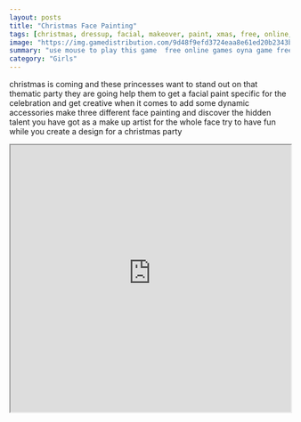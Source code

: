 ```yaml
---
layout: posts
title: "Christmas Face Painting"
tags: [christmas, dressup, facial, makeover, paint, xmas, free, online, games, oyna, game, free, games, play, play, games]
image: "https://img.gamedistribution.com/9d48f9efd3724eaa8e61ed20b2343bf5.jpg"
summary: "use mouse to play this game  free online games oyna game free games play play games"
category: "Girls"
---
```


christmas is coming and these princesses want to stand out on that thematic party they are going help them to get a facial paint specific for the celebration and get creative when it comes to add some dynamic accessories make three different face painting and discover the hidden talent you have got as a make up artist for the whole face try to have fun while you create a design for a christmas party

<iframe width="100%" height="480px;" src="https://html5.gamedistribution.com/9d48f9efd3724eaa8e61ed20b2343bf5/"></iframe>